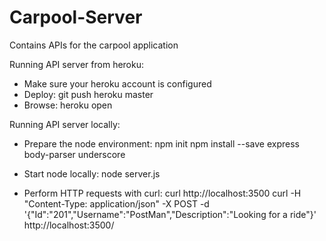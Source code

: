 # Carpool-Server
Contains APIs for the carpool application 

Running API server from heroku:
* Make sure your heroku account is configured
* Deploy: git push heroku master
* Browse: heroku open

Running API server locally:
* Prepare the node environment:
npm init
npm install --save express body-parser underscore

* Start node locally:
node server.js

* Perform HTTP requests with curl:
curl http://localhost:3500
curl -H "Content-Type: application/json" -X POST -d '{"Id":"201","Username":"PostMan","Description":"Looking for a ride"}' http://localhost:3500/

